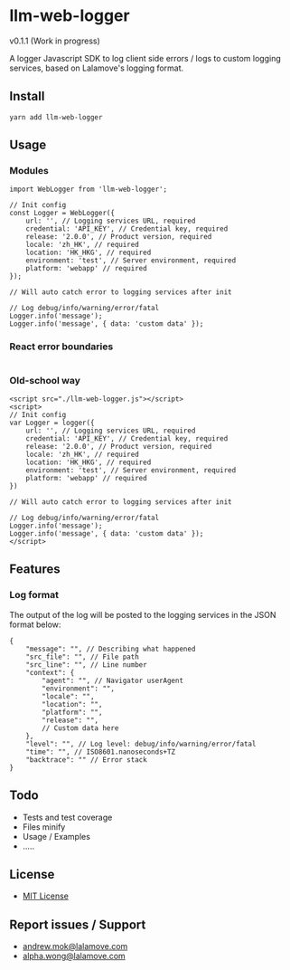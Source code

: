 # llm-web-logger
v0.1.1 (Work in progress)

A logger Javascript SDK to log client side errors / logs to custom logging services, based on Lalamove's logging format.

## Install
```
yarn add llm-web-logger
```

## Usage
### Modules
```
import WebLogger from 'llm-web-logger';

// Init config
const Logger = WebLogger({
    url: '', // Logging services URL, required
    credential: 'API_KEY', // Credential key, required
    release: '2.0.0', // Product version, required
    locale: 'zh_HK', // required
    location: 'HK_HKG', // required
    environment: 'test', // Server environment, required
    platform: 'webapp' // required
});

// Will auto catch error to logging services after init

// Log debug/info/warning/error/fatal
Logger.info('message');
Logger.info('message', { data: 'custom data' });
```
### React error boundaries
```
```

### Old-school way
```
<script src="./llm-web-logger.js"></script>
<script>
// Init config
var Logger = logger({
    url: '', // Logging services URL, required
    credential: 'API_KEY', // Credential key, required
    release: '2.0.0', // Product version, required
    locale: 'zh_HK', // required
    location: 'HK_HKG', // required
    environment: 'test', // Server environment, required
    platform: 'webapp' // required
})

// Will auto catch error to logging services after init

// Log debug/info/warning/error/fatal
Logger.info('message');
Logger.info('message', { data: 'custom data' });
</script>
```

## Features
### Log format

The output of the log will be posted to the logging services in the JSON format below:
```
{
    "message": "", // Describing what happened
    "src_file": "", // File path
    "src_line": "", // Line number
    "context": {
        "agent": "", // Navigator userAgent
        "environment": "",
        "locale": "",
        "location": "",
        "platform": "",
        "release": "",
        // Custom data here
    },
    "level": "", // Log level: debug/info/warning/error/fatal
    "time": "", // ISO8601.nanoseconds+TZ
    "backtrace": "" // Error stack
}
```
## Todo
* Tests and test coverage
* Files minify
* Usage / Examples
* .....

## License
- [MIT License](LICENSE.md)

## Report issues / Support
- andrew.mok@lalamove.com
- alpha.wong@lalamove.com
